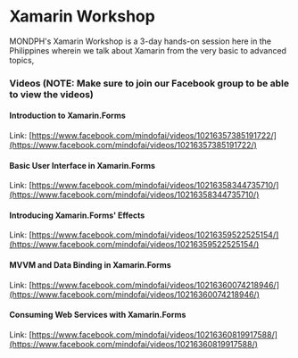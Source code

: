 # Xamarin Workshop
 MONDPH's Xamarin Workshop is a 3-day hands-on session here in the Philippines wherein we talk about Xamarin from the very basic to advanced topics,

### Videos (NOTE: Make sure to join our Facebook group to be able to view the videos)

#### Introduction to Xamarin.Forms 

Link: [https://www.facebook.com/mindofai/videos/10216357385191722/](https://www.facebook.com/mindofai/videos/10216357385191722/)


#### Basic User Interface in Xamarin.Forms 

Link: [https://www.facebook.com/mindofai/videos/10216358344735710/](https://www.facebook.com/mindofai/videos/10216358344735710/)


#### Introducing Xamarin.Forms' Effects

Link: [https://www.facebook.com/mindofai/videos/10216359522525154/](https://www.facebook.com/mindofai/videos/10216359522525154/)

#### MVVM and Data Binding in Xamarin.Forms

Link: [https://www.facebook.com/mindofai/videos/10216360074218946/](https://www.facebook.com/mindofai/videos/10216360074218946/)


#### Consuming Web Services with Xamarin.Forms

Link: [https://www.facebook.com/mindofai/videos/10216360819917588/](https://www.facebook.com/mindofai/videos/10216360819917588/)
